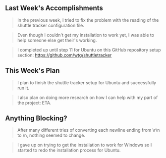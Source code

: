 ## Last Week's Accomplishments

> In the previous week, I tried to fix the problem with the reading of the shuttle tracker configuration file.

> Even though I couldn't get my installation to work yet, I was able to help someone else get their's working.

> I completed up until step 11 for Ubuntu on this GitHub repository setup section: https://github.com/wtg/shuttletracker 

## This Week's Plan

> I plan to finish the shuttle tracker setup for Ubuntu and successfully run it.

> I also plan on doing more research on how I can help with my part of the project: ETA.

## Anything Blocking?

> After many different tries of converting each newline ending from \r\n to \n, nothing seemed to change.

> I gave up on trying to get the installation to work for Windows so I started to redo the installation process for Ubuntu.
